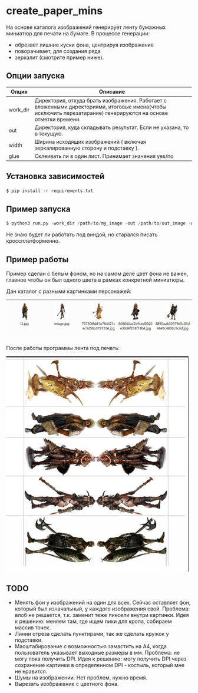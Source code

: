 # create_paper_mins

На основе каталога изображений генерирует ленту бумажных миниатюр для печати на бумаге. В процессе генерации: 
- обрезает лишние куски фона, центрируя изображение 
- поворачивает, для создания ряда
- зеркалит (смотрите пример ниже). 

## Опции запуска 

| Опция | Описание |
|---|---|
| work_dir | Директория, откуда брать изображения. Работает с вложенными директориями, итоговые имена(чтобы исключить перезатирание) генерируются на основе отметки времени. | 
| out | Директория, куда складывать результат. Если не указана, то в текущую. | 
| width | Ширина исходящих изображений ( включая зеркалированную сторону и подставку ). |
| glue | Cклеивать ли в один лист. Принимает значения yes/no |

## Установка зависимостей
```python
$ pip install -r requirements.txt
```

## Пример запуска 
```python
$ python3 run.py -work_dir /path/to/my_image -out /path/to/out_image -width 600 -glue yes 
```

Не знаю будет ли работать под виндой, но старался писать кроссплатформенно. 


## Пример работы

Пример сделан с белым фоном, но на самом деле цвет фона не важен, главное чтобы он был одного цвета в рамках конкретной миниатюры.

Дан каталог с разными картинками персонажей:

![Пример работы](docs/start.png "Разные картинки в одном каталоге")

После работы программы лента под печать:

![Пример работы](docs/end.png "Лента под печать на выходе")

## TODO

- Менять фон у изображений на один для всех. Сейчас оставляет фон, который был изначальный, у каждого изображения свой. Проблема: влоб не решается, т.к. заменит теже пиксели внутри картинки. Идея к решению: меняем там, где ищем пики для кропа, собираем массив точек.
- Линии отреза сделать пунктирами, так же сделать кружок у подставки.
- Масштабирование с возможностью замастить на А4, когда пользователь указывает выходные размеры в мм. Проблема: не могу пока получить DPI. Идея к решению: могу получить DPI через сохранение картинки в определенном DPI - костыль, который мне не нравится.
- Шумы на изображении. Нет проблем, нужно время. 
- Вырезать изображение с цветного фона.